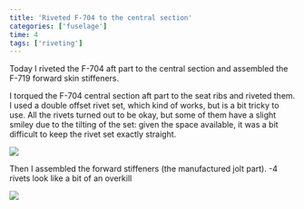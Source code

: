 ```yaml
---
title: 'Riveted F-704 to the central section'
categories: ['fuselage']
time: 4
tags: ['riveting']
---
```


Today I riveted the F-704 aft part to the central section and assembled the F-719 forward skin stiffeners.

<!-- more -->

I torqued the F-704 central section aft part to the seat ribs and riveted them. I used a double offset rivet set, which kind of works, but is a bit tricky to use. All the rivets turned out to be okay, but some of them have a slight smiley due to the tilting of the set: given the space available, it was a bit difficult to keep the rivet set exactly straight.

![](0-finished-f-704.jpeg)

Then I assembled the forward stiffeners (the manufactured jolt part). -4 rivets look like a bit of an overkill

![](1-forward-stiffener.jpeg)
